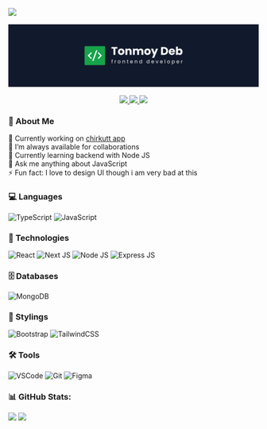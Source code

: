 [![](https://visitcount.itsvg.in/api?id=tonmoydeb404&icon=0&color=3)](https://visitcount.itsvg.in)

<p align="center">
<img src="https://raw.githubusercontent.com/tonmoydeb404/tonmoydeb404/main/TD-BANNER.jpg" />
</p>

<p align="center">

<a href="https://tonmoydeb.com/">
		<img src="https://img.shields.io/badge/-Portfolio-11192c?style=for-the-badge&logo=nextdotjs" />
	</a>

<a href="https://www.linkedin.com/in/amankrx/">
		<img src="https://img.shields.io/badge/LinkedIn-0077B5?style=for-the-badge&logo=linkedin&logoColor=white" />
	</a>
   
<a href="mailto:amankr1619@gmail.com">
		<img src="https://img.shields.io/badge/Gmail-D14836?style=for-the-badge&logo=gmail&logoColor=white" />
	</a>

</p>

### 💫 About Me

🔭 Currently working on [chirkutt app](https://github.com/tonmoydeb404/chirkutt)<br>
🤝 I’m always available for collaborations <br>
🌱 Currently learning backend with Node JS<br>
💬 Ask me anything about JavaScript<br>
⚡ Fun fact: I love to design UI though i am very bad at this



### 💻 Languages

![TypeScript](https://img.shields.io/badge/typescript-%23007ACC.svg?style=for-the-badge&logo=typescript&logoColor=white) ![JavaScript](https://img.shields.io/badge/javascript-%23323330.svg?style=for-the-badge&logo=javascript&logoColor=%23F7DF1E)

### 🚀 Technologies

![React](https://img.shields.io/badge/React.JS-%2320232a.svg?style=for-the-badge&logo=react&logoColor=%2361DAFB) ![Next JS](https://img.shields.io/badge/Next.JS-black?style=for-the-badge&logo=next.js&logoColor=white) ![Node JS](https://img.shields.io/badge/Node.js-43853D?style=for-the-badge&logo=node.js&logoColor=white) ![Express JS](https://img.shields.io/badge/Express.js-000000?style=for-the-badge&logo=express&logoColor=white)

### 🗄️ Databases

![MongoDB](https://img.shields.io/badge/MongoDB-%234ea94b.svg?style=for-the-badge&logo=mongodb&logoColor=white)


### 💅 Stylings

![Bootstrap](https://img.shields.io/badge/bootstrap-%23563D7C.svg?style=for-the-badge&logo=bootstrap&logoColor=white)  ![TailwindCSS](https://img.shields.io/badge/tailwindcss-%2338B2AC.svg?style=for-the-badge&logo=tailwind-css&logoColor=white)

### 🛠 Tools

![VSCode](https://img.shields.io/badge/Visual_Studio_Code-0078D4?style=for-the-badge&logo=visual%20studio%20code&logoColor=white) ![Git](https://img.shields.io/badge/Git-F05032?style=for-the-badge&logo=git&logoColor=white) ![Figma](https://img.shields.io/badge/figma-%23F24E1E.svg?style=for-the-badge&logo=figma&logoColor=white)
### 📊 GitHub Stats:

<p>

<img src="https://github-readme-stats.vercel.app/api?username=tonmoydeb404&theme=dark&hide_border=false&include_all_commits=false&count_private=false" />

<img src="https://github-readme-streak-stats.herokuapp.com/?user=tonmoydeb404&theme=dark&hide_border=false" />

</p>
